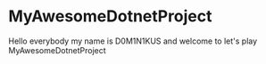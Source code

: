 # MyAwesomeDotnetProject
Hello everybody my name is D0M1N1KUS and welcome to let's play MyAwesomeDotnetProject
